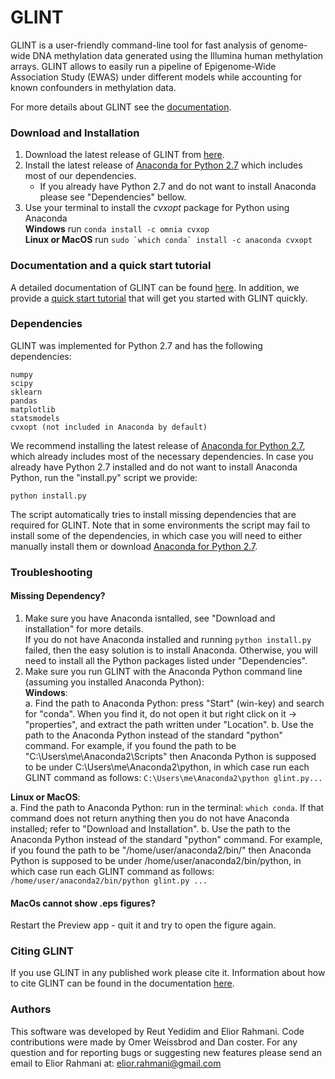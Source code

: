 # GLINT

GLINT is a user-friendly command-line tool for fast analysis of genome-wide DNA methylation data generated using the Illumina human methylation arrays. GLINT allows to easily run a pipeline of Epigenome-Wide Association Study (EWAS) under different models while accounting for known confounders in methylation data.

For more details about GLINT see the <a href="http://glint-epigenetics.readthedocs.io/" target="_blank">documentation</a>.

### Download and Installation

1. Download the latest release of GLINT from <a href="https://github.com/cozygene/glint/releases" target="_blank">here</a>.
2. Install the latest release of <a href="https://www.continuum.io/downloads" target="_blank">Anaconda for Python 2.7</a> which includes most of our dependencies.  
    - If you already have Python 2.7 and do not want to install Anaconda please see "Dependencies" bellow.
3. Use your terminal to install the *cvxopt* package for Python using Anaconda   
    **Windows** run ```conda install -c omnia cvxop```  
    **Linux or MacOS** run ```sudo `which conda` install -c anaconda cvxopt```   
    
### Documentation and a quick start tutorial
A detailed documentation of GLINT can be found <a href="http://glint-epigenetics.readthedocs.io/" target="_blank">here</a>. In addition, we provide a <a href="http://glint-epigenetics.readthedocs.io/en/latest/tutorial.html" target="_blank">quick start tutorial</a> that will get you started with GLINT quickly.

 
### Dependencies

GLINT was implemented for Python 2.7 and has the following dependencies:

    numpy
    scipy
    sklearn
    pandas
    matplotlib
    statsmodels
    cvxopt (not included in Anaconda by default)
    
We recommend installing the latest release of <a href="https://www.continuum.io/downloads" target="_blank">Anaconda for Python 2.7</a>, which already includes most of the necessary dependencies. In case you already have Python 2.7 installed and do not want to install Anaconda Python, run the "install.py" script we provide:
```
python install.py
```
The script automatically tries to install missing dependencies that are required for GLINT. Note that in some environments the script may fail to install some of the dependencies, in which case you will need to either manually install them or download <a href="https://www.continuum.io/downloads" target="_blank">Anaconda for Python 2.7</a>.


### Troubleshooting

#### Missing Dependency?
1. Make sure you have Anaconda isntalled, see "Download and installation" for more details.  
  If you do not have Anaconda installed and running ```python install.py``` failed, then the easy solution is to install Anaconda. Otherwise, you will need to install all the Python packages listed under "Dependencies".
2. Make sure you run GLINT with the Anaconda Python command line (assuming you installed Anaconda Python):  
  **Windows**:  
    a. Find the path to Anaconda Python: press "Start" (win-key) and search for "conda". When you find it, do not open it but right click on it -> "properties", and extract the path written under "Location".
    b. Use the path to the Anaconda Python instead of the standard "python" command. For example, if you found the path to be "C:\Users\me\Anaconda2\Scripts" then Anaconda Python is supposed to be under C:\Users\me\Anaconda2\python, in which case run each GLINT command as follows: ```C:\Users\me\Anaconda2\python glint.py...```  
  
  **Linux or MacOS**:  
    a. Find the path to Anaconda Python: run in the terminal: ```which conda```. If that command does not return anything then you do not have Anaconda installed; refer to "Download and Installation".
    b. Use the path to the Anaconda Python instead of the standard "python" command. For example, if you found the path to be "/home/user/anaconda2/bin/" then Anaconda Python is supposed to be under /home/user/anaconda2/bin/python, in which case run each GLINT command as follows: ```/home/user/anaconda2/bin/python glint.py ...```  
 
#### MacOs cannot show .eps figures?
Restart the Preview app - quit it and try to open the figure again.

### Citing GLINT
If you use GLINT in any published work please cite it. Information about how to cite GLINT can be found in the documentation <a href="http://glint-epigenetics.readthedocs.io/en/latest/howtocite.html" target="_blank">here</a>.

### Authors

This software was developed by Reut Yedidim and Elior Rahmani. Code contributions were made by Omer Weissbrod and Dan coster. For any question and for reporting bugs or suggesting new features please send an email to Elior Rahmani at: elior.rahmani@gmail.com

